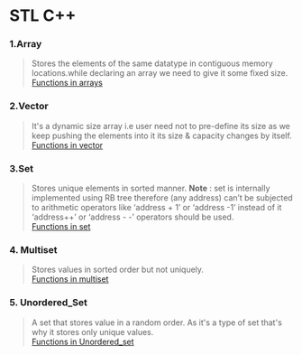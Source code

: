 # STL C++

### 1.Array
>Stores the elements of the same datatype in contiguous memory locations.while declaring an array we need to give it some fixed size.<br>
   [Functions in arrays](https://www.studytonight.com/cpp/stl/stl-container-array)
### 2.Vector
> It's a dynamic size array i.e user need not to pre-define its size as we keep pushing the elements into it its size & capacity changes by itself.<br>
 [Functions in vector](https://www.studytonight.com/cpp/stl/stl-container-vector)

### 3.Set
> Stores unique elements in sorted manner.
   **Note** : set is internally implemented using RB tree therefore (any address) can’t be subjected to arithmetic operators like ‘address + 1’
   or ‘address -1’ instead of it ‘address++’ or ‘address - -’ operators should be used.<br>
   [Functions in set](https://takeuforward.org/c/set-in-c-stl/)
 
### 4. Multiset 
 > Stores values in sorted order but not uniquely.<br>
 [Functions in multiset](https://takeuforward.org/c/c-stl/multiset-in-c-stl/)
 
### 5. Unordered_Set
 > A set that stores value in a random order. As it's a type of set that's why it stores only unique values.<br>
 > [Functions in Unordered_set](https://takeuforward.org/c/unordered-set-in-c-stl/) 
 
 


